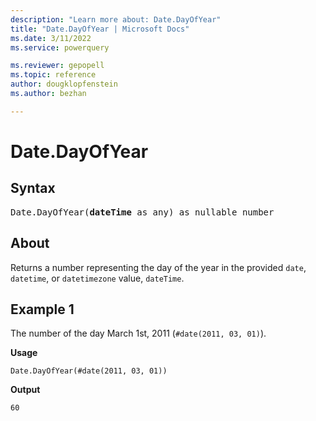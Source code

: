 ```yaml
---
description: "Learn more about: Date.DayOfYear"
title: "Date.DayOfYear | Microsoft Docs"
ms.date: 3/11/2022
ms.service: powerquery

ms.reviewer: gepopell
ms.topic: reference
author: dougklopfenstein
ms.author: bezhan

---
```

# Date.DayOfYear

## Syntax

<pre>
Date.DayOfYear(<b>dateTime</b> as any) as nullable number
</pre>
  
## About

Returns a number representing the day of the year in the provided `date`, `datetime`, or `datetimezone` value, `dateTime`.

## Example 1

The number of the day March 1st, 2011 (`#date(2011, 03, 01)`).

**Usage**

```powerquery-m
Date.DayOfYear(#date(2011, 03, 01))
```

**Output**

`60`
